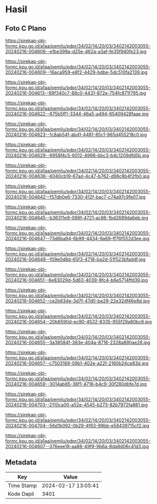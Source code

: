 # Hasil

## Foto C Plano

https://sirekap-obj-formc.kpu.go.id/a1aa/pemilu/pdpr/34/02/14/20/03/3402142003055-20240216-004606--e1be399a-d25e-462a-a3af-fe35f940fe23.jpg

https://sirekap-obj-formc.kpu.go.id/a1aa/pemilu/pdpr/34/02/14/20/03/3402142003055-20240216-004609--16aca959-e8f2-4429-bdbe-5dc510fa2139.jpg

https://sirekap-obj-formc.kpu.go.id/a1aa/pemilu/pdpr/34/02/14/20/03/3402142003055-20240216-004613--99f340c7-88c0-4431-872e-754fc871f795.jpg

https://sirekap-obj-formc.kpu.go.id/a1aa/pemilu/pdpr/34/02/14/20/03/3402142003055-20240216-004622--675b5ff1-3344-46a5-a494-65409428faae.jpg

https://sirekap-obj-formc.kpu.go.id/a1aa/pemilu/pdpr/34/02/14/20/03/3402142003055-20240216-004623--1c8ab54f-abd1-4481-85c1-665d455218c0.jpg

https://sirekap-obj-formc.kpu.go.id/a1aa/pemilu/pdpr/34/02/14/20/03/3402142003055-20240216-004629--6958f4c5-6012-4998-bbc3-b4c1209dfd5b.jpg

https://sirekap-obj-formc.kpu.go.id/a1aa/pemilu/pdpr/34/02/14/20/03/3402142003055-20240216-004636--6040cb19-67ad-4c47-b762-d98c8b4f2fb0.jpg

https://sirekap-obj-formc.kpu.go.id/a1aa/pemilu/pdpr/34/02/14/20/03/3402142003055-20240216-004642--f57db0e6-7330-412f-bac7-c74a97c9fe07.jpg

https://sirekap-obj-formc.kpu.go.id/a1aa/pemilu/pdpr/34/02/14/20/03/3402142003055-20240216-004645--b36311e9-088f-4721-ac86-1bd2689da6eb.jpg

https://sirekap-obj-formc.kpu.go.id/a1aa/pemilu/pdpr/34/02/14/20/03/3402142003055-20240216-004647--73d6ba94-6b99-4434-9a69-ff76f552d3ee.jpg

https://sirekap-obj-formc.kpu.go.id/a1aa/pemilu/pdpr/34/02/14/20/03/3402142003055-20240216-004649--f09e0d8d-65f3-4718-ba2d-51f523bfaddf.jpg

https://sirekap-obj-formc.kpu.go.id/a1aa/pemilu/pdpr/34/02/14/20/03/3402142003055-20240216-004651--6e83029d-5d63-4039-8fc4-b6e5714ffd39.jpg

https://sirekap-obj-formc.kpu.go.id/a1aa/pemilu/pdpr/34/02/14/20/03/3402142003055-20240216-004652--ce2b634e-3d7f-47d0-be29-22e32df46e8d.jpg

https://sirekap-obj-formc.kpu.go.id/a1aa/pemilu/pdpr/34/02/14/20/03/3402142003055-20240216-004654--20b6590d-ec90-4532-8335-955f29a80bc6.jpg

https://sirekap-obj-formc.kpu.go.id/a1aa/pemilu/pdpr/34/02/14/20/03/3402142003055-20240216-004655--3a38584f-383e-404a-8716-2328a890ae28.jpg

https://sirekap-obj-formc.kpu.go.id/a1aa/pemilu/pdpr/34/02/14/20/03/3402142003055-20240216-004657--c7503169-09b1-402e-a22f-2160b24ce83d.jpg

https://sirekap-obj-formc.kpu.go.id/a1aa/pemilu/pdpr/34/02/14/20/03/3402142003055-20240216-004659--3014ab85-36f1-4716-b4c9-30f280dbfe7d.jpg

https://sirekap-obj-formc.kpu.go.id/a1aa/pemilu/pdpr/34/02/14/20/03/3402142003055-20240216-004703--2110ca00-a52e-4545-b273-82b7972fa881.jpg

https://sirekap-obj-formc.kpu.go.id/a1aa/pemilu/pdpr/34/02/14/20/03/3402142003055-20240216-004704--56d1b092-0b29-4f63-99bb-e58439715cf2.jpg

https://sirekap-obj-formc.kpu.go.id/a1aa/pemilu/pdpr/34/02/14/20/03/3402142003055-20240216-004607--376eee18-aa88-49f9-9b6a-8da8d06c41d3.jpg


## Metadata

| Key        | Value               |
| ---------- | ------------------- |
| Time Stamp | 2024-02-17 13:05:41 |
| Kode Dapil | 3401                |




